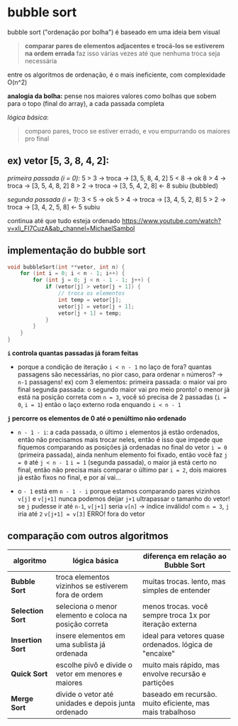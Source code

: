 # bubble sort
bubble sort ("ordenação por bolha") é baseado em uma ideia bem visual
> **comparar pares de elementos adjacentes e trocá-los se estiverem na ordem errada**
> faz isso várias vezes até que nenhuma troca seja necessária

entre os algoritmos de ordenação, é o mais ineficiente, com complexidade O(n^2)

**analogia da bolha:**
pense nos maiores valores como bolhas que sobem para o topo (final do array), a cada passada completa

*lógica básica*:
> comparo pares, troco se estiver errado, e vou empurrando os maiores pro final

## ex) vetor [5, 3, 8, 4, 2]:

*primeira passada (i = 0):*
5 > 3 → troca → [3, 5, 8, 4, 2]
5 < 8 → ok
8 > 4 → troca → [3, 5, 4, 8, 2]
8 > 2 → troca → [3, 5, 4, 2, 8] ← 8 subiu (bubbled)

*segunda passada (i = 1):*
3 < 5 → ok
5 > 4 → troca → [3, 4, 5, 2, 8]
5 > 2 → troca → [3, 4, 2, 5, 8] ← 5 subiu

continua até que tudo esteja ordenado
https://www.youtube.com/watch?v=xli_FI7CuzA&ab_channel=MichaelSambol

## implementação do bubble sort
```c
void bubbleSort(int **vetor, int n) {
    for (int i = 0; i < n - 1; i++) {
        for (int j = 0; j < n - 1 - 1; j++) {
            if (vetor[j] > vetor[j + 1]) {
                // troca os elementos
                int temp = vetor[j];
                vetor[j] = vetor[j + 1];
                vetor[j + 1] = temp;
            }
        }
    }
}
```
**`i` controla quantas passadas já foram feitas**

* porque a condição de iteração `i < n - 1` no laço de fora?
quantas passagens são necessárias, no pior caso, para ordenar `n` números?
-> `n-1` passagens!
ex) com 3 elementos:
primeira passada: o maior vai pro final
segunda passada: o segundo maior vai pro meio
pronto! o menor já está na posição correta
com `n = 3`, você só precisa de 2 passadas (`i = 0`, `i = 1`)
então o laço externo roda enquando `i < n - 1`

**`j` percorre os elementos de 0 até o penúltimo não ordenado**
* `n - 1 - i`: a cada passada, o último `i` elementos já estão ordenados, então não precisamos mais trocar neles, então é isso que impede que fiquemos comparando as posições já ordenadas no final do vetor
`i = 0` (primeira passada), ainda nenhum elemento foi fixado, então você faz `j = 0` até `j < n - 1`
`i = 1` (segunda passada), o maior já está certo no final, então não precisa mais comparar o último par
`i = 2`, dois maiores já estão fixos no final, e por aí vai...

* o `- 1` está em `n - 1 - i` porque estamos comparando pares vizinhos `v[j]` e `v[j+1]`
nunca podemos deijar `j+1` ultrapassar o tamanho do vetor!
se `j` pudesse ir até `n-1`, `v[j+1]` seria `v[n]` -> índice inválido!
com `n = 3`, `j` iria até `2`
`v[j+1] = v[3]` ERRO! fora do vetor


## comparação com outros algoritmos
| algoritmo          | lógica básica                                          | diferença em relação ao Bubble Sort                       |
| ------------------ | ------------------------------------------------------ | --------------------------------------------------------- |
| **Bubble Sort**    | troca elementos vizinhos se estiverem fora de ordem    | muitas trocas. lento, mas simples de entender             |
| **Selection Sort** | seleciona o menor elemento e coloca na posição correta | menos trocas. você sempre troca 1x por iteração externa   |
| **Insertion Sort** | insere elementos em uma sublista já ordenada           | ideal para vetores quase ordenados. lógica de "encaixe"   |
| **Quick Sort**     | escolhe pivô e divide o vetor em menores e maiores     | muito mais rápido, mas envolve recursão e partições       |
| **Merge Sort**     | divide o vetor até unidades e depois junta ordenado    | baseado em recursão. muito eficiente, mas mais trabalhoso |


